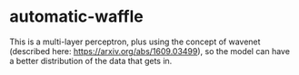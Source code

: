 # automatic-waffle
This is a multi-layer perceptron, plus using the concept of wavenet (described here: https://arxiv.org/abs/1609.03499), so the model can have a better distribution of the data that gets in.
